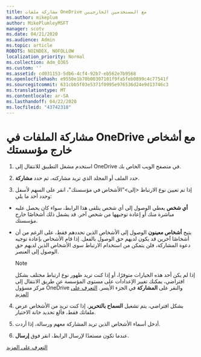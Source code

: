 ```yaml
---
title: مشاركة ملفات OneDrive مع المستخدمين الخارجيين
ms.author: mikeplum
author: MikePlumleyMSFT
manager: scotv
ms.date: 04/21/2020
ms.audience: Admin
ms.topic: article
ROBOTS: NOINDEX, NOFOLLOW
localization_priority: Normal
ms.collection: Adm_O365
ms.custom: ''
ms.assetid: cd031153-5db6-4cf4-92b7-eb562e7b9568
ms.openlocfilehash: e9550e1b70b00307101f9fa5feb0899c4c77541f
ms.sourcegitcommit: 631cbb5f03e5371f0995e976536d24e9d13746c3
ms.translationtype: MT
ms.contentlocale: ar-SA
ms.lasthandoff: 04/22/2020
ms.locfileid: "43742318"
---
```

# <a name="share-files-in-onedrive-with-people-outside-your-organization"></a>مشاركة الملفات في OneDrive مع أشخاص خارج مؤسستك

1. استخدم مشغل التطبيق للانتقال إلى OneDrive في متصفح الويب الخاص بك. 
    
2. حدد الملف أو المجلد الذي تريد مشاركته، ثم حدد **مشاركة**. 
    
3. إذا تم تعيين نوع الارتباط \<إلى\>"الأشخاص في مؤسستك"، انقر على السهم لأسفل وحدد أحد ما يلي: 
    
  - **أي شخص** يعطي الوصول إلى أي شخص يتلقى هذا الرابط، سواء كان يحصل عليه مباشرة منك أو إعادة توجيهها من شخص آخر. قد يشمل ذلك أشخاصًا خارج مؤسستك. 
    
  - يتيح **أشخاص معينون** الوصول إلى الأشخاص الذين تحددهم فقط، على الرغم من أن أشخاصًا آخرين قد يكون لديهم حق الوصول بالفعل. إذا قام الأشخاص بإعادة توجيه دعوة المشاركة، فلن يتمكن من استخدام الارتباط سوى الأشخاص الذين لديهم حق الوصول إلى العنصر. 
    
    > [!NOTE]
    > إذا لم يكن أحد هذه الخيارات متوفرًا، أو إذا كنت تريد ظهور نوع ارتباط مختلف بشكل افتراضي، يمكنك تغيير الإعدادات على مستوى المؤسسة عن طريق الانتقال إلى مركز مسؤول OneDrive والنقر على **المشاركة** في الجزء الأيسر. [التعرف على المزيد](https://go.microsoft.com/fwlink/?linkid=871961)
  
4. بشكل افتراضي، يتم تشغيل **السماح بالتحرير.** إذا كنت تريد من الأشخاص عرض ملفاتك فقط، فألغ تحديد خانة الاختيار. 
    
5. أدخل أسماء الأشخاص الذين تريد المشاركة معهم ورسالة، إذا أردت.
    
6. عندما تكون مستعدًا لإرسال الرابط، انقر فوق **إرسال**. 
    
[التعرف على المزيد](https://go.microsoft.com/fwlink/?linkid=871861)
  

